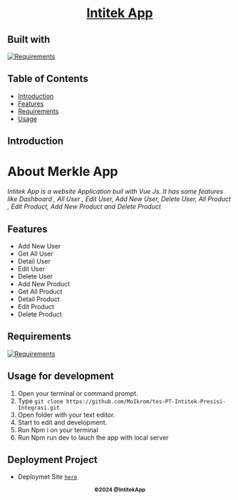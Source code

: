 <h1 align="center"><u> Intitek App</u></h1>
<p align="left">
<h2>Built with</h2>
</p>

[![Requirements](https://skillicons.dev/icons?i=vue)](https://skillicons.dev)
<br>

## Table of Contents

- [Introduction](#introduction)
- [Features](#features)
- [Requirements](#requirements)
- [Usage](#usage-for-development)

## Introduction

# **About Merkle App**

_Intitek App is a website Application buil with Vue Js. It has some features like Dashboard , All User , Edit User, Add New User, Delete User, All Product , Edit Product, Add New Product and Delete Product_

## Features

- Add New User
- Get All User
- Detail User
- Edit User
- Delete User
- Add New Product
- Get All Product
- Detail Product
- Edit Product
- Delete Product

## Requirements

[![Requirements](https://skillicons.dev/icons?i=vue,vscode,vercel)](https://skillicons.dev)

## Usage for development

1. Open your terminal or command prompt.
2. Type `git clone https://github.com/MoIkrom/tes-PT-Intitek-Presisi-Integrasi.git`
3. Open folder with your text editor.
4. Start to edit and development.
5. Run Npm i on your terminal
6. Run Npm run dev to lauch the app with local server

## Deployment Project

- Deploymet Site [`here`](https://intitek-app.vercel.app/)

<p align="center"><sub><b>&copy;2024 @IntitekApp</b></sub></p>
